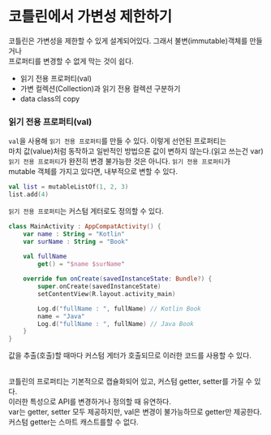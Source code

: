 # 코틀린에서 가변성 제한하기

코틀린은 가변성을 제한할 수 있게 설계되어있다. 그래서 불변(immutable)객체를 만들거나<br>
프로퍼티를 변경할 수 없게 막는 것이 쉽다.


<ul>
<li>읽기 전용 프로퍼티(val)</li>
<li>가변 컬렉션(Collection)과 읽기 전용 컬렉션 구분하기</li>
<li>data class의 copy</li>
</ul>


### 읽기 전용 프로퍼티(val)
`val`을 사용해 `읽기 전용 프로퍼티`를 만들 수 있다. 이렇게 선언된 프로퍼티는<br>
마치 값(value)처럼 동작하고 일반적인 방법으론 값이 변하지 않는다.(읽고 쓰는건 var)<br>
`읽기 전용 프로퍼티`가 완전히 변경 불가능한 것은 아니다. `읽기 전용 프로퍼티`가<br>
mutable 객체를 가지고 있다면, 내부적으로 변할 수 있다.
~~~kotlin
val list = mutableListOf(1, 2, 3)
list.add(4)
~~~
`읽기 전용 프로퍼티`는 커스텀 게터로도 정의할 수 있다.<br>
~~~kotlin
class MainActivity : AppCompatActivity() {
    var name : String = "Kotlin"
    var surName : String = "Book"
    
    val fullName
        get() = "$name $surName"

    override fun onCreate(savedInstanceState: Bundle?) {
        super.onCreate(savedInstanceState)
        setContentView(R.layout.activity_main)

        Log.d("fullName : ", fullName) // Kotlin Book
        name = "Java"
        Log.d("fullName : ", fullName) // Java Book
    }
}
~~~
값을 추출(호출)할 때마다 커스텀 게터가 호출되므로 이러한 코드를 사용할 수 있다.

<br>
코틀린의 프로퍼티는 기본적으로 캡슐화되어 있고, 커스텀 getter, setter를 가질 수 있다.<br>
이러한 특성으로 API를 변경하거나 정의할 때 유연하다.<br>
var는 getter, setter 모두 제공하지만, val은 변경이 불가능하므로 getter만 제공한다.<br>
커스텀 getter는 스마트 캐스트를할 수 없다.
<br>


